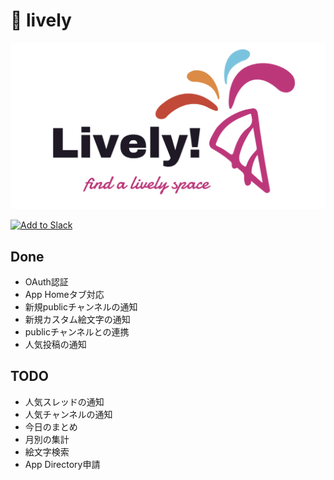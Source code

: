 # :tada: lively

![logo](https://raw.githubusercontent.com/mikan3rd/lively/main/logo.png)

<a href="https://asia-northeast1-lively-82e58.cloudfunctions.net/slackOAuthUrl"><img alt="Add to Slack" height="40" width="139" src="https://platform.slack-edge.com/img/add_to_slack.png" srcSet="https://platform.slack-edge.com/img/add_to_slack.png 1x, https://platform.slack-edge.com/img/add_to_slack@2x.png 2x" /></a>

## Done
- OAuth認証
- App Homeタブ対応
- 新規publicチャンネルの通知
- 新規カスタム絵文字の通知
- publicチャンネルとの連携
- 人気投稿の通知

## TODO
- 人気スレッドの通知
- 人気チャンネルの通知
- 今日のまとめ
- 月別の集計
- 絵文字検索
- App Directory申請
